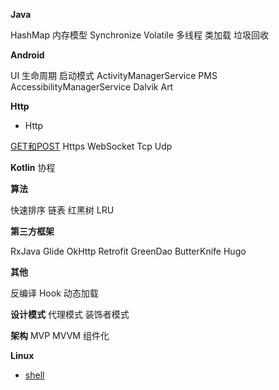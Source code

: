 **Java**

HashMap
内存模型
Synchronize
Volatile
多线程
类加载
垃圾回收

**Android**

UI
生命周期
启动模式
ActivityManagerService
PMS
AccessibilityManagerService
Dalvik
Art

**Http**

- Http

[GET和POST](http/Get&Post.md)
Https
WebSocket
Tcp
Udp

**Kotlin**
协程

**算法**

快速排序
链表
红黑树
LRU

**第三方框架**

RxJava
Glide
OkHttp
Retrofit
GreenDao
ButterKnife
Hugo

**其他**

反编译
Hook
动态加载

**设计模式**
代理模式
装饰者模式

**架构**
MVP
MVVM
组件化

**Linux**

- [shell](linux/shell.md)
